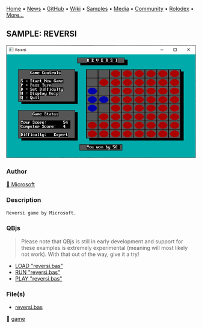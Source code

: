 [Home](https://qb64.com) • [News](../../news.md) • [GitHub](../../github.md) • [Wiki](../../wiki.md) • [Samples](../../samples.md) • [Media](../../media.md) • [Community](../../community.md) • [Rolodex](../../rolodex.md) • [More...](../../more.md)

## SAMPLE: REVERSI

![screenshot.png](img/screenshot.png)

### Author

[🐝 Microsoft](../microsoft.md) 

### Description

```text
Reversi game by Microsoft.
```

### QBjs

> Please note that QBjs is still in early development and support for these examples is extremely experimental (meaning will most likely not work). With that out of the way, give it a try!

* [LOAD "reversi.bas"](https://v6p9d9t4.ssl.hwcdn.net/html/5953810/index.html?src=https://qb64.com/samples/reversi/src/reversi.bas)
* [RUN "reversi.bas"](https://v6p9d9t4.ssl.hwcdn.net/html/5953810/index.html?mode=auto&src=https://qb64.com/samples/reversi/src/reversi.bas)
* [PLAY "reversi.bas"](https://v6p9d9t4.ssl.hwcdn.net/html/5953810/index.html?mode=play&src=https://qb64.com/samples/reversi/src/reversi.bas)

### File(s)

* [reversi.bas](src/reversi.bas)

🔗 [game](../game.md)
